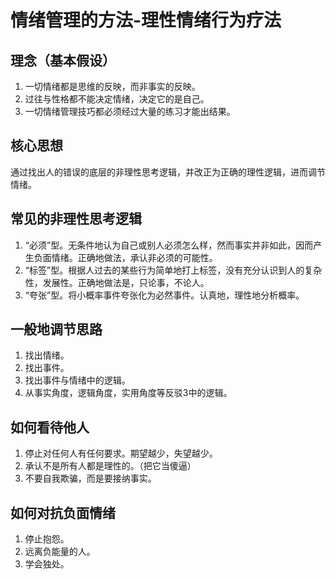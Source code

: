 # 情绪管理的方法-理性情绪行为疗法

## 理念（基本假设）
1. 一切情绪都是思维的反映，而非事实的反映。
2. 过往与性格都不能决定情绪，决定它的是自己。
3. 一切情绪管理技巧都必须经过大量的练习才能出结果。

## 核心思想
通过找出人的错误的底层的非理性思考逻辑，并改正为正确的理性逻辑，进而调节情绪。

## 常见的非理性思考逻辑
1. “必须”型。无条件地认为自己或别人必须怎么样，然而事实并非如此，因而产生负面情绪。正确地做法，承认非必须的可能性。
2. “标签”型。根据人过去的某些行为简单地打上标签，没有充分认识到人的复杂性，发展性。正确地做法是，只论事，不论人。
3. “夸张”型。将小概率事件夸张化为必然事件。认真地，理性地分析概率。

## 一般地调节思路
1. 找出情绪。
2. 找出事件。
3. 找出事件与情绪中的逻辑。
4. 从事实角度，逻辑角度，实用角度等反驳3中的逻辑。

## 如何看待他人
1. 停止对任何人有任何要求。期望越少，失望越少。
2. 承认不是所有人都是理性的。（把它当傻逼）
3. 不要自我欺骗，而是要接纳事实。

## 如何对抗负面情绪
1. 停止抱怨。
2. 远离负能量的人。
3. 学会独处。